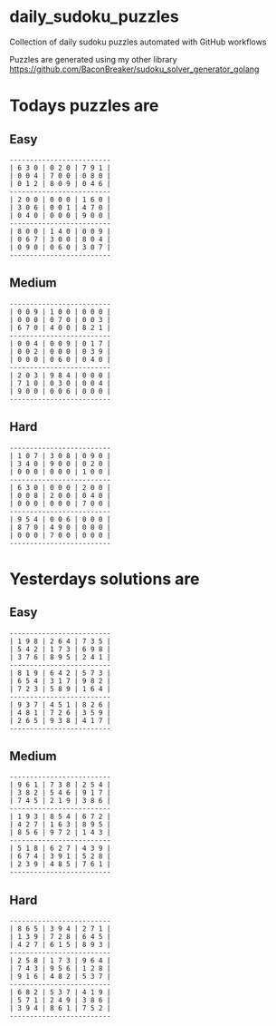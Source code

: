 
# daily_sudoku_puzzles 

Collection of daily sudoku puzzles automated with GitHub workflows 

Puzzles are generated using my other library https://github.com/BaconBreaker/sudoku_solver_generator_golang 
 

# Todays puzzles are 

## Easy 

```
-------------------------
| 6 3 0 | 0 2 0 | 7 9 1 | 
| 0 0 4 | 7 0 0 | 0 8 0 | 
| 0 1 2 | 8 0 9 | 0 4 6 | 
-------------------------
| 2 0 0 | 0 0 0 | 1 6 0 | 
| 3 0 6 | 0 0 1 | 4 7 0 | 
| 0 4 0 | 0 0 0 | 9 0 0 | 
-------------------------
| 8 0 0 | 1 4 0 | 0 0 9 | 
| 0 6 7 | 3 0 0 | 8 0 4 | 
| 0 9 0 | 0 6 0 | 3 0 7 | 
-------------------------
```
## Medium 

```
-------------------------
| 0 0 9 | 1 0 0 | 0 0 0 | 
| 0 0 0 | 0 7 0 | 0 0 3 | 
| 6 7 0 | 4 0 0 | 8 2 1 | 
-------------------------
| 0 0 4 | 0 0 9 | 0 1 7 | 
| 0 0 2 | 0 0 0 | 0 3 9 | 
| 0 0 0 | 0 6 0 | 0 4 0 | 
-------------------------
| 2 0 3 | 9 8 4 | 0 0 0 | 
| 7 1 0 | 0 3 0 | 0 0 4 | 
| 9 0 0 | 0 0 6 | 0 0 0 | 
-------------------------
```
## Hard 

```
-------------------------
| 1 0 7 | 3 0 8 | 0 9 0 | 
| 3 4 0 | 9 0 0 | 0 2 0 | 
| 0 0 0 | 0 0 0 | 1 0 0 | 
-------------------------
| 6 3 0 | 0 0 0 | 2 0 0 | 
| 0 0 8 | 2 0 0 | 0 4 0 | 
| 0 0 0 | 0 0 0 | 7 0 0 | 
-------------------------
| 9 5 4 | 0 0 6 | 0 0 0 | 
| 8 7 0 | 4 9 0 | 0 0 0 | 
| 0 0 0 | 7 0 0 | 0 0 0 | 
-------------------------
```
# Yesterdays solutions are 

## Easy 

```
-------------------------
| 1 9 8 | 2 6 4 | 7 3 5 | 
| 5 4 2 | 1 7 3 | 6 9 8 | 
| 3 7 6 | 8 9 5 | 2 4 1 | 
-------------------------
| 8 1 9 | 6 4 2 | 5 7 3 | 
| 6 5 4 | 3 1 7 | 9 8 2 | 
| 7 2 3 | 5 8 9 | 1 6 4 | 
-------------------------
| 9 3 7 | 4 5 1 | 8 2 6 | 
| 4 8 1 | 7 2 6 | 3 5 9 | 
| 2 6 5 | 9 3 8 | 4 1 7 | 
-------------------------
```
## Medium 

```
-------------------------
| 9 6 1 | 7 3 8 | 2 5 4 | 
| 3 8 2 | 5 4 6 | 9 1 7 | 
| 7 4 5 | 2 1 9 | 3 8 6 | 
-------------------------
| 1 9 3 | 8 5 4 | 6 7 2 | 
| 4 2 7 | 1 6 3 | 8 9 5 | 
| 8 5 6 | 9 7 2 | 1 4 3 | 
-------------------------
| 5 1 8 | 6 2 7 | 4 3 9 | 
| 6 7 4 | 3 9 1 | 5 2 8 | 
| 2 3 9 | 4 8 5 | 7 6 1 | 
-------------------------
```
## Hard 

```
-------------------------
| 8 6 5 | 3 9 4 | 2 7 1 | 
| 1 3 9 | 7 2 8 | 6 4 5 | 
| 4 2 7 | 6 1 5 | 8 9 3 | 
-------------------------
| 2 5 8 | 1 7 3 | 9 6 4 | 
| 7 4 3 | 9 5 6 | 1 2 8 | 
| 9 1 6 | 4 8 2 | 5 3 7 | 
-------------------------
| 6 8 2 | 5 3 7 | 4 1 9 | 
| 5 7 1 | 2 4 9 | 3 8 6 | 
| 3 9 4 | 8 6 1 | 7 5 2 | 
-------------------------
```
